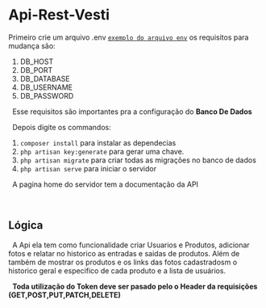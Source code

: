 # Api-Rest-Vesti
Primeiro crie um arquivo .env [`exemplo do arquivo env`](https://github.com/Elanio-Bros/Api-Rest-Vesti/blob/main/.env.example) os requisitos para mudança são:
1. DB_HOST
2. DB_PORT
3. DB_DATABASE
4. DB_USERNAME
5. DB_PASSWORD

&nbsp;
Esse requisitos são importantes pra a configuração do **Banco De Dados**

&nbsp;
Depois digite os commandos:
1. `composer install` para instalar as dependecias
2. `php artisan key:generate` para gerar uma chave.
3. `php artisan migrate` para criar todas as migrações no banco de dados
4. `php artisan serve` para iniciar o servidor

&nbsp;
A pagina home do servidor tem a documentação da API

&nbsp;
## Lógica

&nbsp;
A Api ela tem como funcionalidade criar Usuarios e Produtos, adicionar fotos e relatar no historico as entradas e saidas de produtos.
Além de também de mostrar os produtos e os links das fotos cadastradosm o historico geral e especifico de cada produto e a lista de usuários.


&nbsp;
**Toda utilização do Token deve ser pasado pelo o Header da requisições (GET,POST,PUT,PATCH,DELETE)**

